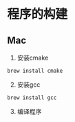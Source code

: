 # 程序的构建

## Mac
1. 安装cmake
```
brew install cmake
```

2. 安装gcc
```
brew install gcc
```

3. 编译程序

<!-- 2.  -->